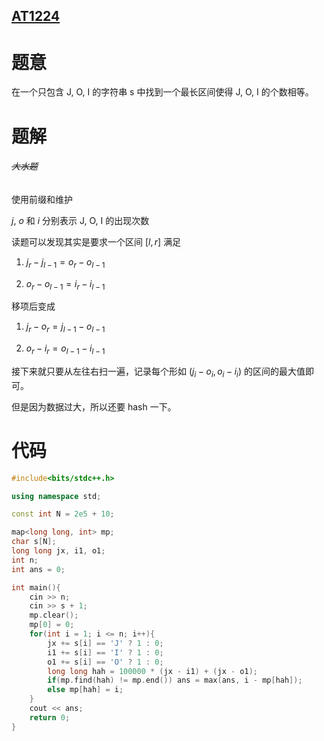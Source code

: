 ## [AT1224](https://www.luogu.com.cn/problem/AT1224)
# 题意
在一个只包含 J, O, I 的字符串 s 中找到一个最长区间使得 J, O, I 的个数相等。

# 题解

###### ~~大水题~~

使用前缀和维护

$j$, $o$ 和 $i$ 分别表示 J, O, I 的出现次数

读题可以发现其实是要求一个区间 $[l, r]$ 满足

1. $j_{r} - j_{l - 1} = o_{r} - o_{l - 1}$

2. $o_{r} - o_{l - 1} = i_{r} - i_{l - 1}$

移项后变成

1. $j_{r} - o_{r} = j_{l - 1} - o_{l - 1}$

2. $o_{r} - i_{r} = o_{l - 1} - i_{l - 1}$

接下来就只要从左往右扫一遍，记录每个形如 $(j_i - o_i, o_i - i_i)$ 的区间的最大值即可。

但是因为数据过大，所以还要 hash 一下。

# 代码

```cpp
#include<bits/stdc++.h>

using namespace std;

const int N = 2e5 + 10;

map<long long, int> mp;
char s[N];
long long jx, i1, o1;
int n;
int ans = 0;

int main(){
 	cin >> n;
	cin >> s + 1; 
 	mp.clear();
 	mp[0] = 0;
 	for(int i = 1; i <= n; i++){
 		jx += s[i] == 'J' ? 1 : 0;
 		i1 += s[i] == 'I' ? 1 : 0;
 		o1 += s[i] == 'O' ? 1 : 0; 
 		long long hah = 100000 * (jx - i1) + (jx - o1);
 		if(mp.find(hah) != mp.end()) ans = max(ans, i - mp[hah]);
 		else mp[hah] = i;
	}
 	cout << ans;
 	return 0;
}
```
